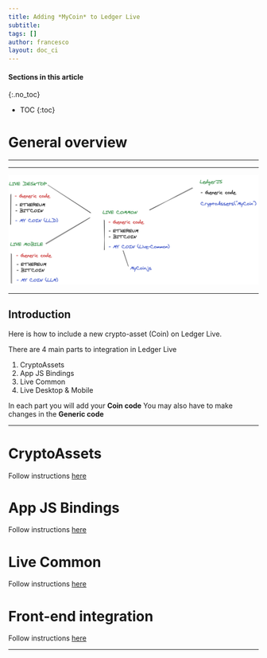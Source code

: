 ```yaml
---
title: Adding *MyCoin* to Ledger Live
subtitle:
tags: []
author: francesco
layout: doc_ci
---
```


#### Sections in this article
{:.no_toc}
* TOC
{:toc}

# General overview

***
<!--

- [General overview](#general-overview)
  - [Introduction](#introduction)
- [CryptoAssets](#cryptoassets)
- [App JS Bindings](#app-js-bindings)
- [Live Common](#live-common)
- [Front-end integration](#front-end-integration)

-->

***

<!-- ------------- Image ------------- -->
![](../../uploads/images/code-blocks.png)
<!-- --------------------------------- -->

***
## Introduction
Here is how to include a new crypto-asset (Coin) on Ledger Live.  

There are 4 main parts to integration in Ledger Live  
1. CryptoAssets  
2. App JS Bindings   
3. Live Common    
4. Live Desktop & Mobile   

In each part you will add your **Coin code** You may also have to make changes in the **Generic code**  


***
# CryptoAssets  

Follow instructions [here](../41_live_cryptoassets)  

# App JS Bindings

Follow instructions [here](../42_live_app_bindings)  

# Live Common

Follow instructions [here](../43_live_common)  

# Front-end integration

Follow instructions [here](../44_live_frontend)  

***
